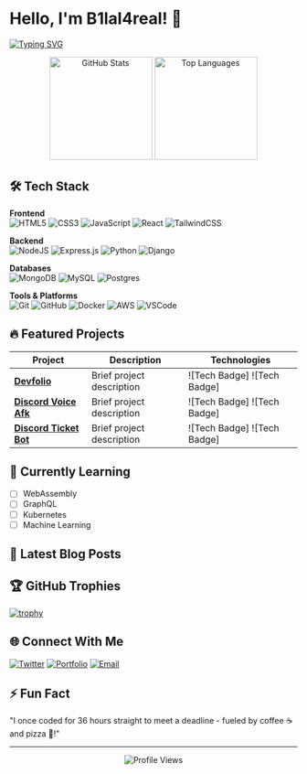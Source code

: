 # Hello, I'm B1lal4real! 👋

[![Typing SVG](https://readme-typing-svg.demolab.com?font=Fira+Code&size=30&duration=4000&pause=1000&color=38BDD8&center=true&vCenter=true&width=1000&lines=Passionate+%7C+Creative+%7C+Problem+Solver;Full+Stack+Developer+%7C+Open+Source+Enthusiast;Turning+ideas+into+reality+with+code)](https://git.io/typing-svg)

<div align="center">
  <img src="https://github-readme-stats.vercel.app/api?username=b1lal4real&show_icons=true&theme=radical" alt="GitHub Stats" height="180">
  <img src="https://github-readme-stats.vercel.app/api/top-langs/?username=b1lal4real&layout=compact&theme=radical" alt="Top Languages" height="180">
</div>

## 🛠️ Tech Stack

**Frontend**  
![HTML5](https://img.shields.io/badge/html5-%23E34F26.svg?style=for-the-badge&logo=html5&logoColor=white)
![CSS3](https://img.shields.io/badge/css3-%231572B6.svg?style=for-the-badge&logo=css3&logoColor=white)
![JavaScript](https://img.shields.io/badge/javascript-%23323330.svg?style=for-the-badge&logo=javascript&logoColor=%23F7DF1E)
![React](https://img.shields.io/badge/react-%2320232a.svg?style=for-the-badge&logo=react&logoColor=%2361DAFB)
![TailwindCSS](https://img.shields.io/badge/tailwindcss-%2338B2AC.svg?style=for-the-badge&logo=tailwind-css&logoColor=white)

**Backend**  
![NodeJS](https://img.shields.io/badge/node.js-6DA55F?style=for-the-badge&logo=node.js&logoColor=white)
![Express.js](https://img.shields.io/badge/express.js-%23404d59.svg?style=for-the-badge&logo=express&logoColor=%2361DAFB)
![Python](https://img.shields.io/badge/python-3670A0?style=for-the-badge&logo=python&logoColor=ffdd54)
![Django](https://img.shields.io/badge/django-%23092E20.svg?style=for-the-badge&logo=django&logoColor=white)

**Databases**  
![MongoDB](https://img.shields.io/badge/MongoDB-%234ea94b.svg?style=for-the-badge&logo=mongodb&logoColor=white)
![MySQL](https://img.shields.io/badge/mysql-%2300f.svg?style=for-the-badge&logo=mysql&logoColor=white)
![Postgres](https://img.shields.io/badge/postgres-%23316192.svg?style=for-the-badge&logo=postgresql&logoColor=white)

**Tools & Platforms**  
![Git](https://img.shields.io/badge/git-%23F05033.svg?style=for-the-badge&logo=git&logoColor=white)
![GitHub](https://img.shields.io/badge/github-%23121011.svg?style=for-the-badge&logo=github&logoColor=white)
![Docker](https://img.shields.io/badge/docker-%230db7ed.svg?style=for-the-badge&logo=docker&logoColor=white)
![AWS](https://img.shields.io/badge/AWS-%23FF9900.svg?style=for-the-badge&logo=amazon-aws&logoColor=white)
![VSCode](https://img.shields.io/badge/VS_Code-0078D4?style=for-the-badge&logo=visual%20studio%20code&logoColor=white)

## 🔥 Featured Projects

| Project | Description | Technologies |
|---------|-------------|--------------|
| **[Devfolio](https://github.com/b1lal4real/devfolio)** | Brief project description | ![Tech Badge] ![Tech Badge] |
| **[Discord Voice Afk](https://github.com/b1lal4real/discord-voice-afk)** | Brief project description | ![Tech Badge] ![Tech Badge] |
| **[Discord Ticket Bot](https://github.com/b1lal4real/discord-ticket-bot)** | Brief project description | ![Tech Badge] ![Tech Badge] |

## 🌱 Currently Learning

- [ ] WebAssembly
- [ ] GraphQL
- [ ] Kubernetes
- [ ] Machine Learning

## 📝 Latest Blog Posts



## 🏆 GitHub Trophies

[![trophy](https://github-profile-trophy.vercel.app/?username=YOUR_USERNAME&theme=onedark&row=1&column=7)](https://github.com/ryo-ma/github-profile-trophy)

## 🌐 Connect With Me

[![Twitter](https://img.shields.io/badge/Twitter-%231DA1F2.svg?style=for-the-badge&logo=Twitter&logoColor=white)](https://twitter.com/b1lal4reale)
[![Portfolio](https://img.shields.io/badge/Portfolio-%23000000.svg?style=for-the-badge&logo=firefox&logoColor=#FF7139)](https://ervan.rf.gd/?i=1)
[![Email](https://img.shields.io/badge/Email-D14836?style=for-the-badge&logo=gmail&logoColor=white)](mailto:bilalhafdi4@gmail.com)

## ⚡ Fun Fact

"I once coded for 36 hours straight to meet a deadline - fueled by coffee ☕ and pizza 🍕!"

---

<p align="center">
  <img src="https://komarev.com/ghpvc/?username=YOUR_USERNAME&label=Profile+Views&color=blueviolet&style=flat" alt="Profile Views" />
</p>
